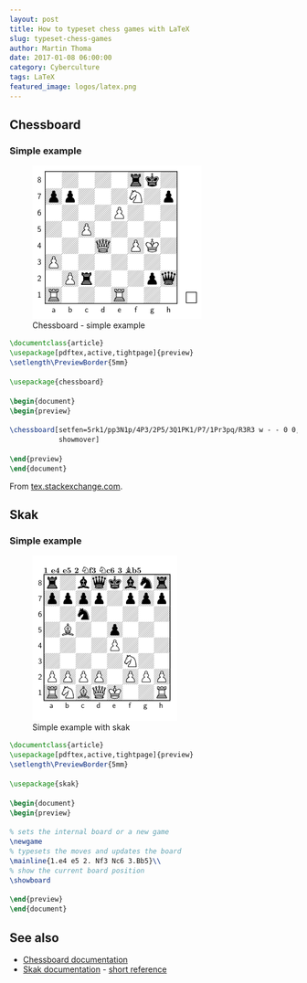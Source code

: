 ```yaml
---
layout: post
title: How to typeset chess games with LaTeX
slug: typeset-chess-games
author: Martin Thoma
date: 2017-01-08 06:00:00
category: Cyberculture
tags: LaTeX
featured_image: logos/latex.png
---
```

<h2>Chessboard</h2>
<h3>Simple example</h3>

<figure class="wp-caption aligncenter img-thumbnail">
    <img src="../images/2012/09/chess-chessboard-simple-example.png" alt="Chessboard - simple example" />
    <figcaption class="text-center">Chessboard - simple example</figcaption>
</figure>

```tex
\documentclass{article}
\usepackage[pdftex,active,tightpage]{preview}
\setlength\PreviewBorder{5mm}

\usepackage{chessboard}

\begin{document}
\begin{preview}

\chessboard[setfen=5rk1/pp3N1p/4P3/2P5/3Q1PK1/P7/1Pr3pq/R3R3 w - - 0 0,
            showmover]

\end{preview}
\end{document}
```


From <a href="http://tex.stackexchange.com/a/54192/5645">tex.stackexchange.com</a>.


## Skak

### Simple example

<figure class="wp-caption aligncenter img-thumbnail">
    <img src="../images/2012/09/chess-skak-simple-example.png" alt="Simple example with skak" />
    <figcaption class="text-center">Simple example with skak</figcaption>
</figure>

```tex
\documentclass{article}
\usepackage[pdftex,active,tightpage]{preview}
\setlength\PreviewBorder{5mm}

\usepackage{skak}

\begin{document}
\begin{preview}

% sets the internal board or a new game
\newgame
% typesets the moves and updates the board
\mainline{1.e4 e5 2. Nf3 Nc6 3.Bb5}\\
% show the current board position
\showboard

\end{preview}
\end{document}
```

## See also
<ul>
  <li><a href="ftp://ftp.rrzn.uni-hannover.de/pub/mirror/tex-archive/macros/latex/contrib/chessboard/chessboard.pdf">Chessboard documentation</a></li>
  <li><a href="ftp://ftp.tu-chemnitz.de/pub/tex/fonts/chess/skak/doc/skakdoc.pdf">Skak documentation</a> - <a href="ftp://ftp.mpi-sb.mpg.de/pub/tex/mirror/ftp.dante.de/pub/tex/fonts/chess/skak/doc/refman.pdf">short reference</a></li>
</ul>
